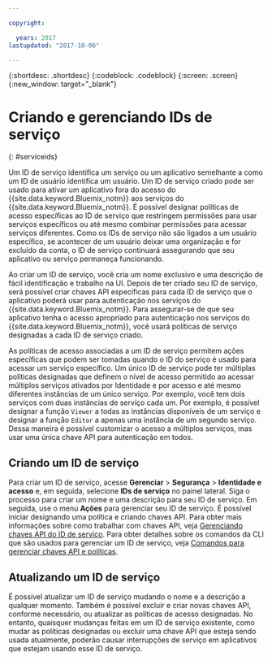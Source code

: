 ```yaml
---

copyright:

  years: 2017
lastupdated: "2017-10-06"

---
```


{:shortdesc: .shortdesc}
{:codeblock: .codeblock}
{:screen: .screen}
{:new_window: target="_blank"}

# Criando e gerenciando IDs de serviço
{: #serviceids}

Um ID de serviço identifica um serviço ou um aplicativo semelhante a como um ID de usuário identifica um usuário. Um ID de serviço criado pode ser usado para ativar um aplicativo fora do acesso do {{site.data.keyword.Bluemix_notm}} aos serviços do {{site.data.keyword.Bluemix_notm}}. É possível designar políticas de acesso específicas ao ID de serviço que restringem permissões para usar serviços específicos ou até mesmo combinar permissões para acessar serviços diferentes. Como os IDs de serviço não são ligados a um usuário específico, se acontecer de um usuário deixar uma organização e for excluído da conta, o ID de serviço continuará assegurando que seu aplicativo ou serviço permaneça funcionando.

Ao criar um ID de serviço, você cria um nome exclusivo e uma descrição de fácil identificação e trabalho na UI. Depois de ter criado seu ID de serviço, será possível criar chaves API específicas para cada ID de serviço que o aplicativo poderá usar para autenticação nos serviços do {{site.data.keyword.Bluemix_notm}}. Para assegurar-se de que seu aplicativo tenha o acesso apropriado para autenticação nos serviços do {{site.data.keyword.Bluemix_notm}}, você usará políticas de serviço designadas a cada ID de serviço criado. 

As políticas de acesso associadas a um ID de serviço permitem ações específicas que podem ser tomadas quando o ID do serviço é usado para acessar um serviço específico. Um único ID de serviço pode ter múltiplas políticas designadas que definem o nível de acesso permitido ao acessar múltiplos serviços ativados por Identidade e por acesso e até mesmo diferentes instâncias de um único serviço. Por exemplo, você tem dois serviços com duas instâncias de serviço cada um. Por exemplo, é possível designar a função `Viewer` a todas as instâncias disponíveis de um serviço e designar a função `Editor` a apenas uma instância de um segundo serviço. Dessa maneira é possível customizar o acesso a múltiplos serviços, mas usar uma única chave API para autenticação em todos.


## Criando um ID de serviço

Para criar um ID de serviço, acesse **Gerenciar** &gt; **Segurança** &gt; **Identidade e acesso** e, em seguida, selecione **IDs de serviço** no painel lateral. Siga o processo para criar um nome e uma descrição para seu ID de serviço. Em seguida, use o menu **Ações** para gerenciar seu ID de serviço. É possível iniciar designando uma política e criando chaves API. Para obter mais informações sobre como trabalhar com chaves API, veja [Gerenciando chaves API do ID de serviço](/docs/iam/serviceid_keys.html#serviceidapikeys). Para obter detalhes sobre os comandos da CLI que são usados para gerenciar um ID de serviço, veja [Comandos para gerenciar chaves API e políticas](https://console-regional.ng.bluemix.net/docs/cli/reference/bluemix_cli/bx_cli.html#bx_commands_iam). 

## Atualizando um ID de serviço

É possível atualizar um ID de serviço mudando o nome e a descrição a qualquer momento. Também é possível excluir e criar novas chaves API, conforme necessário, ou atualizar as políticas de acesso designadas. No entanto, quaisquer mudanças feitas em um ID de serviço existente, como mudar as políticas designadas ou excluir uma chave API que esteja sendo usada atualmente, poderão causar interrupções de serviço em aplicativos que estejam usando esse ID de serviço.



